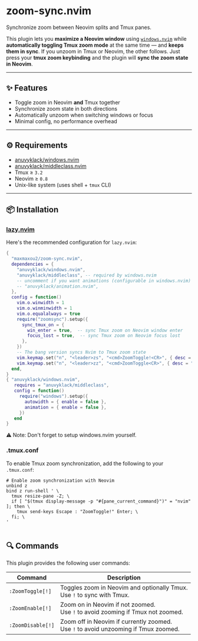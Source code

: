 # zoom-sync.nvim

Synchronize zoom between Neovim splits and Tmux panes.

This plugin lets you **maximize a Neovim window** using [`windows.nvim`](https://github.com/anuvyklack/windows.nvim) while **automatically toggling Tmux zoom mode** at the same time — and **keeps them in sync**. If you unzoom in Tmux or Neovim, the other follows.
Just press your **tmux zoom keybinding** and the plugin will **sync the zoom state in Neovim**.

---

## ✨ Features

- Toggle zoom in Neovim **and** Tmux together
- Synchronize zoom state in both directions
- Automatically unzoom when switching windows or focus
- Minimal config, no performance overhead

---

## ⚙️ Requirements

- [anuvyklack/windows.nvim](https://github.com/anuvyklack/windows.nvim)
- [anuvyklack/middleclass.nvim](https://github.com/anuvyklack/middleclass.nvim)
- Tmux ≥ `3.2`
- Neovim ≥ `0.8`
- Unix-like system (uses shell + `tmux` CLI)

---

## 📦 Installation

### [lazy.nvim](https://github.com/folke/lazy.nvim)

Here's the recommended configuration for `lazy.nvim`:

```lua
{
  "maxmaxou2/zoom-sync.nvim",
  dependencies = {
    "anuvyklack/windows.nvim",
    "anuvyklack/middleclass", -- required by windows.nvim
    -- uncomment if you want animations (configurable in windows.nvim)
    -- "anuvyklack/animation.nvim",
  },
  config = function()
    vim.o.winwidth = 1
    vim.o.winminwidth = 1
    vim.o.equalalways = true
    require("zoomsync").setup({
      sync_tmux_on = {
        win_enter = true,  -- sync Tmux zoom on Neovim window enter
        focus_lost = true,  -- sync Tmux zoom on Neovim focus lost
      },
    })
    -- The bang version syncs Nvim to Tmux zoom state
    vim.keymap.set("n", "<leader>zs", "<cmd>ZoomToggle!<CR>", { desc = "Toggle and sync Neovim and Tmux zoom" })
    vim.keymap.set("n", "<leader>zz", "<cmd>ZoomToggle<CR>", { desc = "Toggle Neovim zoom" })
  end,
}
{ "anuvyklack/windows.nvim",
   requires = "anuvyklack/middleclass",
   config = function()
     require("windows").setup({
       autowidth = { enable = false },
       animation = { enable = false },
     })
   end
}
```

⚠️ Note: Don't forget to setup windows.nvim yourself.

### .tmux.conf

To enable Tmux zoom synchronization, add the following to your `.tmux.conf`:

```tmux
# Enable zoom synchronization with Neovim
unbind z
bind z run-shell ' \
  tmux resize-pane -Z; \
  if [ "$(tmux display-message -p "#{pane_current_command}")" = "nvim" ]; then \
    tmux send-keys Escape : "ZoomToggle!" Enter; \
  fi; \
'
```

```lua

```

## 🔍 Commands

This plugin provides the following user commands:

| Command           | Description                                                                             |
| ----------------- | --------------------------------------------------------------------------------------- |
| `:ZoomToggle[!]`  | Toggles zoom in Neovim and optionally Tmux. <br> Use `!` to sync with Tmux.             |
| `:ZoomEnable[!]`  | Zoom on in Neovim if not zoomed. <br> Use `!` to avoid zooming if Tmux not zoomed.      |
| `:ZoomDisable[!]` | Zoom off in Neovim if currently zoomed. <br> Use `!` to avoid unzooming if Tmux zoomed. |
